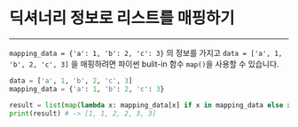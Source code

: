 # 딕셔너리 정보로 리스트를 매핑하기

---

`mapping_data = {'a': 1, 'b': 2, 'c': 3}`
의 정보를 가지고 `data = ['a', 1, 'b', 2, 'c', 3]`
을 매핑하려면 파이썬 bulit-in 함수 `map()`을 사용할 수 있습니다.

```python
data = ['a', 1, 'b', 2, 'c', 3]
mapping_data = {'a': 1, 'b': 2, 'c': 3}

result = list(map(lambda x: mapping_data[x] if x in mapping_data else x, data))
print(result) # -> [1, 1, 2, 2, 3, 3]
```